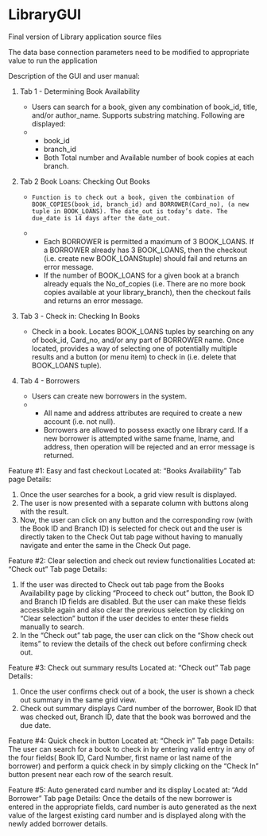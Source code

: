 LibraryGUI
==========

Final version of Library application source files

The data base connection parameters need to be modified to appropriate value
to run the application

Description of the GUI and user manual:

1. Tab 1 - Determining Book Availability

	*  Users can search for a book, given any combination of book_id, title, and/or author_name. Supports substring matching. Following are displayed:
	* 
		* book_id
		* branch_id
		* Both Total number and Available number of book copies at each branch. 
		
2. Tab 2  Book Loans:
Checking Out Books

	*     Function is to check out a book, given the combination of BOOK_COPIES(book_id, branch_id) and BORROWER(Card_no), (a new tuple in BOOK_LOANS). The date_out is today’s date. The due_date is 14 days after the date_out.
	* 	* Each BORROWER is permitted a maximum of 3 BOOK_LOANS. If a BORROWER already has 3 BOOK_LOANS, then the checkout (i.e. create new BOOK_LOANStuple) should fail and returns an error message.
		* If the number of BOOK_LOANS for a given book at a branch already equals the No_of_copies (i.e. There are no more book copies available at your library_branch), then the checkout fails and returns an error message.

3. Tab 3 - Check in:
Checking In Books

	* Check in a book. Locates BOOK_LOANS tuples by searching on any of book_id, Card_no, and/or any part of BORROWER name. Once located, provides a way of selecting one of potentially multiple results and a button (or menu item) to check in (i.e. delete that BOOK_LOANS tuple).

4. Tab 4 - Borrowers

	*    Users can create new borrowers in the system. 
	* 
		* All name and address attributes are required to create a new account (i.e. not null).
		* Borrowers are allowed to possess exactly one library card. If a new borrower is attempted withe same fname, lname, and address, then operation will be rejected and an error message is returned.




Feature #1: Easy and fast checkout
       Located at: “Books Availability” Tab page
Details:
1.	Once the user searches for a book, a grid view result is displayed.
2.	The user is now presented with a separate column with buttons along with the result.
3.	Now, the user can click on any button and the corresponding row (with the Book ID and Branch ID) is selected for check out and the user is directly taken to the Check Out tab page
without having to manually navigate and enter the same in the Check Out page.


Feature #2: Clear selection and check out review functionalities
Located at: “Check out” Tab page
Details:
1.	If the user was directed to Check out tab page from the Books Availability page by clicking 
“Proceed to check out” button, the Book ID and Branch ID fields are disabled. But the user can make these fields accessible again and also clear the previous selection by clicking on “Clear selection” button if the user decides to enter these fields manually to search.
2.	In the “Check out” tab page, the user can click on the “Show check out items” to review the 
details of the check out before confirming check out.

Feature #3: Check out summary results
Located at: “Check out” Tab page
Details:
1.	Once the user confirms check out of a book, the user is shown a check out summary in the same grid view.
2.	Check out summary displays Card number of the borrower, Book ID that was checked out, Branch ID, date that the book was borrowed and the due date.

Feature #4: Quick check in button
Located at: “Check in” Tab page
Details:
The user can search for a book to check in by entering valid entry in any of the four fields( Book ID, Card Number, first name or  last name of the borrower) and perform a quick check in by simply clicking on the “Check In” button present near each row of the search result. 


Feature #5: Auto generated card number and its display
Located at: “Add Borrower” Tab page
Details:
Once the details of the new borrower is entered in the appropriate fields,
card number is auto generated as the next value of the largest existing card number 
and is displayed along with the newly added borrower details. 

